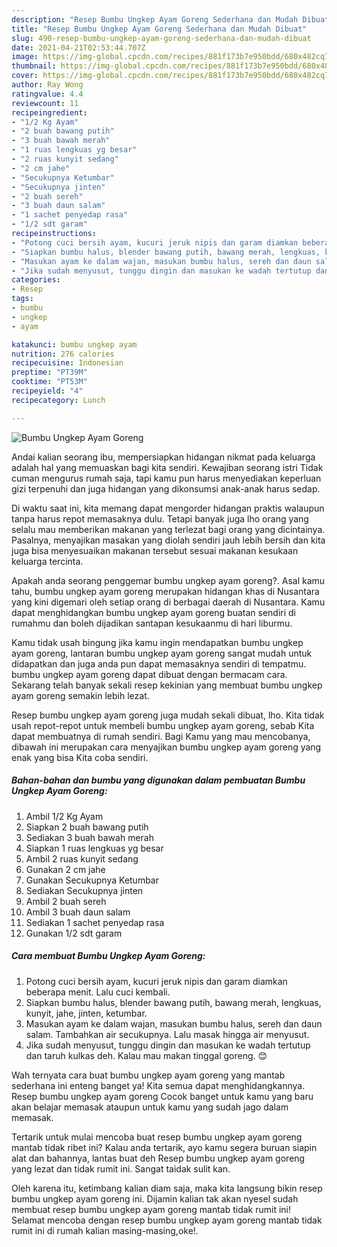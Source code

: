 ```yaml
---
description: "Resep Bumbu Ungkep Ayam Goreng Sederhana dan Mudah Dibuat"
title: "Resep Bumbu Ungkep Ayam Goreng Sederhana dan Mudah Dibuat"
slug: 490-resep-bumbu-ungkep-ayam-goreng-sederhana-dan-mudah-dibuat
date: 2021-04-21T02:53:44.707Z
image: https://img-global.cpcdn.com/recipes/881f173b7e950bdd/680x482cq70/bumbu-ungkep-ayam-goreng-foto-resep-utama.jpg
thumbnail: https://img-global.cpcdn.com/recipes/881f173b7e950bdd/680x482cq70/bumbu-ungkep-ayam-goreng-foto-resep-utama.jpg
cover: https://img-global.cpcdn.com/recipes/881f173b7e950bdd/680x482cq70/bumbu-ungkep-ayam-goreng-foto-resep-utama.jpg
author: Ray Wong
ratingvalue: 4.4
reviewcount: 11
recipeingredient:
- "1/2 Kg Ayam"
- "2 buah bawang putih"
- "3 buah bawah merah"
- "1 ruas lengkuas yg besar"
- "2 ruas kunyit sedang"
- "2 cm jahe"
- "Secukupnya Ketumbar"
- "Secukupnya jinten"
- "2 buah sereh"
- "3 buah daun salam"
- "1 sachet penyedap rasa"
- "1/2 sdt garam"
recipeinstructions:
- "Potong cuci bersih ayam, kucuri jeruk nipis dan garam diamkan beberapa menit. Lalu cuci kembali."
- "Siapkan bumbu halus, blender bawang putih, bawang merah, lengkuas, kunyit, jahe, jinten, ketumbar."
- "Masukan ayam ke dalam wajan, masukan bumbu halus, sereh dan daun salam. Tambahkan air secukupnya. Lalu masak hingga air menyusut."
- "Jika sudah menyusut, tunggu dingin dan masukan ke wadah tertutup dan taruh kulkas deh. Kalau mau makan tinggal goreng. 😊"
categories:
- Resep
tags:
- bumbu
- ungkep
- ayam

katakunci: bumbu ungkep ayam 
nutrition: 276 calories
recipecuisine: Indonesian
preptime: "PT39M"
cooktime: "PT53M"
recipeyield: "4"
recipecategory: Lunch

---
```



![Bumbu Ungkep Ayam Goreng](https://img-global.cpcdn.com/recipes/881f173b7e950bdd/680x482cq70/bumbu-ungkep-ayam-goreng-foto-resep-utama.jpg)

Andai kalian seorang ibu, mempersiapkan hidangan nikmat pada keluarga adalah hal yang memuaskan bagi kita sendiri. Kewajiban seorang istri Tidak cuman mengurus rumah saja, tapi kamu pun harus menyediakan keperluan gizi terpenuhi dan juga hidangan yang dikonsumsi anak-anak harus sedap.

Di waktu  saat ini, kita memang dapat mengorder hidangan praktis walaupun tanpa harus repot memasaknya dulu. Tetapi banyak juga lho orang yang selalu mau memberikan makanan yang terlezat bagi orang yang dicintainya. Pasalnya, menyajikan masakan yang diolah sendiri jauh lebih bersih dan kita juga bisa menyesuaikan makanan tersebut sesuai makanan kesukaan keluarga tercinta. 



Apakah anda seorang penggemar bumbu ungkep ayam goreng?. Asal kamu tahu, bumbu ungkep ayam goreng merupakan hidangan khas di Nusantara yang kini digemari oleh setiap orang di berbagai daerah di Nusantara. Kamu dapat menghidangkan bumbu ungkep ayam goreng buatan sendiri di rumahmu dan boleh dijadikan santapan kesukaanmu di hari liburmu.

Kamu tidak usah bingung jika kamu ingin mendapatkan bumbu ungkep ayam goreng, lantaran bumbu ungkep ayam goreng sangat mudah untuk didapatkan dan juga anda pun dapat memasaknya sendiri di tempatmu. bumbu ungkep ayam goreng dapat dibuat dengan bermacam cara. Sekarang telah banyak sekali resep kekinian yang membuat bumbu ungkep ayam goreng semakin lebih lezat.

Resep bumbu ungkep ayam goreng juga mudah sekali dibuat, lho. Kita tidak usah repot-repot untuk membeli bumbu ungkep ayam goreng, sebab Kita dapat membuatnya di rumah sendiri. Bagi Kamu yang mau mencobanya, dibawah ini merupakan cara menyajikan bumbu ungkep ayam goreng yang enak yang bisa Kita coba sendiri.

<!--inarticleads1-->

##### Bahan-bahan dan bumbu yang digunakan dalam pembuatan Bumbu Ungkep Ayam Goreng:

1. Ambil 1/2 Kg Ayam
1. Siapkan 2 buah bawang putih
1. Sediakan 3 buah bawah merah
1. Siapkan 1 ruas lengkuas yg besar
1. Ambil 2 ruas kunyit sedang
1. Gunakan 2 cm jahe
1. Gunakan Secukupnya Ketumbar
1. Sediakan Secukupnya jinten
1. Ambil 2 buah sereh
1. Ambil 3 buah daun salam
1. Sediakan 1 sachet penyedap rasa
1. Gunakan 1/2 sdt garam




<!--inarticleads2-->

##### Cara membuat Bumbu Ungkep Ayam Goreng:

1. Potong cuci bersih ayam, kucuri jeruk nipis dan garam diamkan beberapa menit. Lalu cuci kembali.
1. Siapkan bumbu halus, blender bawang putih, bawang merah, lengkuas, kunyit, jahe, jinten, ketumbar.
1. Masukan ayam ke dalam wajan, masukan bumbu halus, sereh dan daun salam. Tambahkan air secukupnya. Lalu masak hingga air menyusut.
1. Jika sudah menyusut, tunggu dingin dan masukan ke wadah tertutup dan taruh kulkas deh. Kalau mau makan tinggal goreng. 😊




Wah ternyata cara buat bumbu ungkep ayam goreng yang mantab sederhana ini enteng banget ya! Kita semua dapat menghidangkannya. Resep bumbu ungkep ayam goreng Cocok banget untuk kamu yang baru akan belajar memasak ataupun untuk kamu yang sudah jago dalam memasak.

Tertarik untuk mulai mencoba buat resep bumbu ungkep ayam goreng mantab tidak ribet ini? Kalau anda tertarik, ayo kamu segera buruan siapin alat dan bahannya, lantas buat deh Resep bumbu ungkep ayam goreng yang lezat dan tidak rumit ini. Sangat taidak sulit kan. 

Oleh karena itu, ketimbang kalian diam saja, maka kita langsung bikin resep bumbu ungkep ayam goreng ini. Dijamin kalian tak akan nyesel sudah membuat resep bumbu ungkep ayam goreng mantab tidak rumit ini! Selamat mencoba dengan resep bumbu ungkep ayam goreng mantab tidak rumit ini di rumah kalian masing-masing,oke!.

